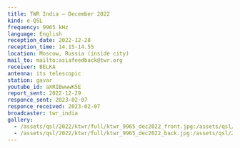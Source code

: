 ```yaml
---
title: TWR India — December 2022
kind: e-QSL
frequency: 9965 kHz
language: English
reception_date: 2022-12-28
reception_time: 14.15-14.55
location: Moscow, Russia (inside city)
mail_to: mailto:asiafeedback@twr.org
receiver: BELKA
antenna: its telescopic
station: gavar
youtube_id: aXRIBwwwK5E
report_sent: 2022-12-29
responce_sent: 2023-02-07
responce_received: 2023-02-07
broadcaster: twr_india
gallery:
  - /assets/qsl/2022/ktwr/full/ktwr_9965_dec2022_front.jpg:/assets/qsl/2022/ktwr/small/ktwr_9965_dec2022_front.jpg
  - /assets/qsl/2022/ktwr/full/ktwr_9965_dec2022_back.jpg:/assets/qsl/2022/ktwr/small/ktwr_9965_dec2022_back.jpg
---
```

